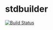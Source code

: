 # stdbuilder

[![Build Status](https://travis-ci.org/tomassentkeresty/stdbuilder.svg?branch=master)](https://travis-ci.org/tomassentkeresty/stdbuilder)
